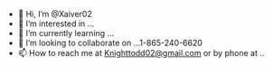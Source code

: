 - 👋 Hi, I’m @Xaiver02
- 👀 I’m interested in ...
- 🌱 I’m currently learning ...
- 💞️ I’m looking to collaborate on ...1-865-240-6620
- 📫 How to reach me at Knighttodd02@gmail.com or by phone at  ..

<!---
Xaiver02/Xaiver02 is a ✨ special ✨ repository because its `README.md` (this file) appears on your GitHub profile.
You can click the Preview link to take a look at your changes.
--->
